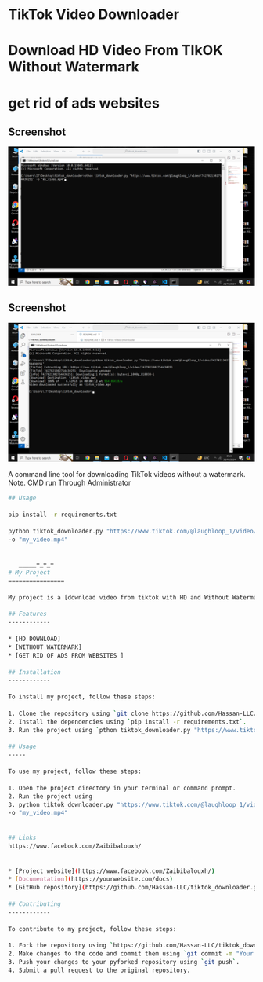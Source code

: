 # TikTok Video Downloader
#  Download HD Video From TIkOK Without Watermark
#  get rid of ads websites 
<h2>Screenshot</h2>
<p align="center">
  <img src="https://github.com/Hassan-LLC/tiktok_downloader/raw/master/Screenshot%20(47).png" alt="Screenshot (47)" />
</p>

<h2>Screenshot</h2>
<p align="center">
  <img src="https://github.com/Hassan-LLC/tiktok_downloader/blob/master/Screenshot%20(48).png" alt="Screenshot (47)" />
</p>



A command line tool for downloading TikTok videos without a watermark.
Note. CMD run Through Administrator
```bash
## Usage

pip install -r requirements.txt

python tiktok_downloader.py "https://www.tiktok.com/@laughloop_1/video/7427821302754430251" 
-o "my_video.mp4" 


   _____+_+_+
# My Project
================

My project is a [download video from tiktok with HD and Without Watermark].

## Features
------------

* [HD DOWNLOAD]
* [WITHOUT WATERMARK]
* [GET RID OF ADS FROM WEBSITES ]

## Installation
------------

To install my project, follow these steps:

1. Clone the repository using `git clone https://github.com/Hassan-LLC/tiktok_downloader.git
2. Install the dependencies using `pip install -r requirements.txt`.
3. Run the project using `pthon tiktok_downloader.py "https://www.tiktok.com/@laughloop_1/video/7427821302754430251" -o "my_video.mp4"

## Usage
-----

To use my project, follow these steps:

1. Open the project directory in your terminal or command prompt.
2. Run the project using
3. python tiktok_downloader.py "https://www.tiktok.com/@laughloop_1/video/7427821302754430251" 
-o "my_video.mp4"


## Links
https://www.facebook.com/Zaibibalouxh/


* [Project website](https://www.facebook.com/Zaibibalouxh/)
* [Documentation](https://yourwebsite.com/docs)
* [GitHub repository](https://github.com/Hassan-LLC/tiktok_downloader.git)

## Contributing
------------

To contribute to my project, follow these steps:

1. Fork the repository using `https://github.com/Hassan-LLC/tiktok_downloader.git`.
2. Make changes to the code and commit them using `git commit -m "Your commit message"`.
3. Push your changes to your pyforked repository using `git push`.
4. Submit a pull request to the original repository.